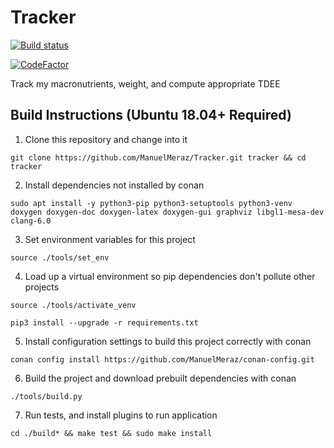 # Tracker

[![Build status](https://ci.appveyor.com/api/projects/status/i6sjmosx274gb059/branch/master?svg=true)](https://ci.appveyor.com/project/ManuelMeraz/tracker/branch/master)

[![CodeFactor](https://www.codefactor.io/repository/github/manuelmeraz/tracker/badge/master)](https://www.codefactor.io/repository/github/manuelmeraz/tracker/overview/master)

Track my macronutrients, weight, and compute appropriate TDEE


## Build Instructions (Ubuntu 18.04+ Required)

1. Clone this repository and change into it

`git clone https://github.com/ManuelMeraz/Tracker.git tracker && cd tracker`

2. Install dependencies not installed by conan 

`sudo apt install -y python3-pip python3-setuptools python3-venv doxygen doxygen-doc doxygen-latex doxygen-gui graphviz libgl1-mesa-dev clang-6.0`

3. Set environment variables for this project

`source ./tools/set_env`

4. Load up a virtual environment so pip dependencies don't pollute other projects

`source ./tools/activate_venv`

`pip3 install --upgrade -r requirements.txt`

5. Install configuration settings to build this project correctly with conan

`conan config install https://github.com/ManuelMeraz/conan-config.git`

6. Build the project and download prebuilt dependencies with conan

`./tools/build.py`

7. Run tests, and install plugins to run application

`cd ./build* && make test && sudo make install`


